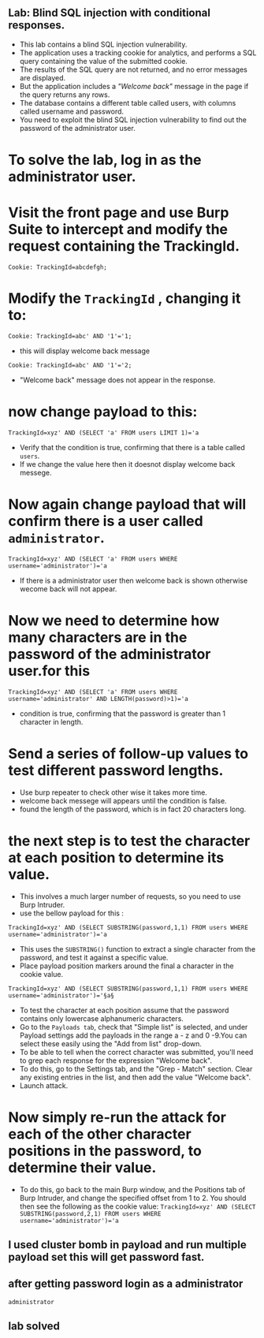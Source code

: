 ## Lab: Blind SQL injection with conditional responses.

- This lab contains a blind SQL injection vulnerability.
- The application uses a tracking cookie for analytics, and performs a SQL query containing the value of the submitted cookie.
- The results of the SQL query are not returned, and no error messages are displayed.
- But the application includes a *"Welcome back"* message in the page if the query returns any rows.
- The database contains a different table called users, with columns called username and password. 
- You need to exploit the blind SQL injection vulnerability to find out the password of the administrator user.

# To solve the lab, log in as the administrator user.

# Visit the front page and use Burp Suite to intercept and modify the request containing the TrackingId.
```Cookie: TrackingId=abcdefgh;```

# Modify the `TrackingId` , changing it to:
```Cookie: TrackingId=abc' AND '1'='1;```
- this will display welcome back message

```Cookie: TrackingId=abc' AND '1'='2;```
- "Welcome back" message does not appear in the response.

# now change payload to this:
```
TrackingId=xyz' AND (SELECT 'a' FROM users LIMIT 1)='a
```
- Verify that the condition is true, confirming that there is a table called `users`.
- If we change the value here then it doesnot display welcome back messege.

# Now again change payload that will confirm there is a user called `administrator`.
```
TrackingId=xyz' AND (SELECT 'a' FROM users WHERE username='administrator')='a
```
- If there is a administrator user then welcome back is shown otherwise  wecome back will not appear.

# Now we need to determine how many characters are in the password of the administrator user.for this
```
TrackingId=xyz' AND (SELECT 'a' FROM users WHERE username='administrator' AND LENGTH(password)>1)='a
```
- condition is true, confirming that the password is greater than 1 character in length.

# Send a series of follow-up values to test different password lengths.
- Use burp repeater to check other wise it takes more time.
- welcome back messege  will appears until the condition is false.
-  found the length of the password, which is in fact 20 characters long.

# the next step is to test the character at each position to determine its value.
- This involves a much larger number of requests, so you need to use Burp Intruder.
- use the bellow payload for this :
```
TrackingId=xyz' AND (SELECT SUBSTRING(password,1,1) FROM users WHERE username='administrator')='a
```
- This uses the `SUBSTRING()` function to extract a single character from the password, and test it against a specific value.
- Place payload position markers around the final a character in the cookie value.
```
TrackingId=xyz' AND (SELECT SUBSTRING(password,1,1) FROM users WHERE username='administrator')='§a§
```
- To test the character at each position  assume that the password contains only lowercase alphanumeric characters.
- Go to the `Payloads tab`, check that "Simple list" is selected, and under Payload settings add the payloads in the range a - z and 0 -9.You can select these easily using the "Add from list" drop-down.
- To be able to tell when the correct character was submitted, you'll need to grep each response for the expression "Welcome back".
- To do this, go to the Settings tab, and the "Grep - Match" section. Clear any existing entries in the list, and then add the value "Welcome back".
- Launch attack.

# Now simply  re-run the attack for each of the other character positions in the password, to determine their value. 
- To do this, go back to the main Burp window, and the Positions tab of Burp Intruder, and change the specified offset from 1 to 2. You should then see the following as the cookie value:
```TrackingId=xyz' AND (SELECT SUBSTRING(password,2,1) FROM users WHERE username='administrator')='a```

## I used cluster bomb in payload and run multiple payload set this will get password fast.

## after getting password login as a administrator
```
administrator

```


## lab solved